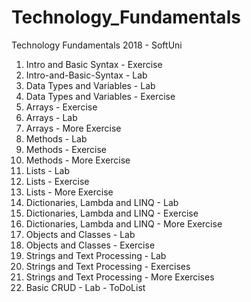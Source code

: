 # Technology_Fundamentals

Technology Fundamentals 2018 - SoftUni

01. Intro and Basic Syntax - Exercise
01. Intro-and-Basic-Syntax - Lab
02. Data Types and Variables - Lab
02. Data Types and Variables - Exercise
03. Arrays - Exercise
03. Arrays - Lab
03. Arrays - More Exercise
04. Methods - Lab
04. Methods - Exercise
04. Methods - More Exercise
05. Lists - Lab
05. Lists - Exercise
05. Lists - More Exercise
06. Dictionaries, Lambda and LINQ - Lab
06. Dictionaries, Lambda and LINQ - Exercise
06. Dictionaries, Lambda and LINQ - More Exercise
07. Objects and Classes - Lab
07. Objects and Classes - Exercise
08. Strings and Text Processing - Lab
08. Strings and Text Processing - Exercises
08. Strings and Text Processing - More Exercises
10. Basic CRUD - Lab - ToDoList
